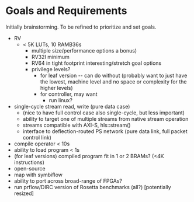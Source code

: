 # Goals and Requirements

Initially brainstorming.  To be refined to prioritize and set goals.

* RV
  * < 5K LUTs, 10 RAMB36s
       * multiple size/performance options a bonus)
       * RV32I minimum
       * RV64 in tight footprint interesting/stretch goal options
       * privilege levels?
          * for leaf version -- can do without (probably want to just have
            the lowest, machine level and no space or complexity for the
            higher levels)
	      * for controller, may want
	         * run linux?
* single-cycle stream read, write (pure data case)
   *   (nice to have full control case also single-cycle, but less important)
   *  ability to target one of multiple streams from native stream operation
   *    streams compatible with AXI-S, hls::stream()
   *    interface to deflection-routed PS network  (pure data link, full packet control link)
*  compile operator < 10s
* ability to load program < 1s
*  (for leaf versions) compiled program fit in 1 or 2 BRAMs? (<4K instructions)
* open-source
*  map with symbiflow
* ability to port across broad-range of FPGAs?
* run prflow/DIRC version of Rosetta benchmarks (all?) [potentially resized]

